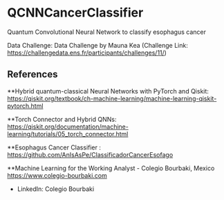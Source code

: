# QCNNCancerClassifier

Quantum Convolutional Neural Network to classify esophagus cancer

Data Challenge: Data Challenge by Mauna Kea (Challenge Link: https://challengedata.ens.fr/participants/challenges/11/)

## References

**Hybrid quantum-classical Neural Networks with PyTorch and Qiskit: https://qiskit.org/textbook/ch-machine-learning/machine-learning-qiskit-pytorch.html

**Torch Connector and Hybrid QNNs: https://qiskit.org/documentation/machine-learning/tutorials/05_torch_connector.html

**Esophagus Cancer Classifier : https://github.com/AnIsAsPe/ClassificadorCancerEsofago

**Machine Learning for the Working Analyst - Colegio Bourbaki, Mexico
https://www.colegio-bourbaki.com
- LinkedIn: Colegio Bourbaki




